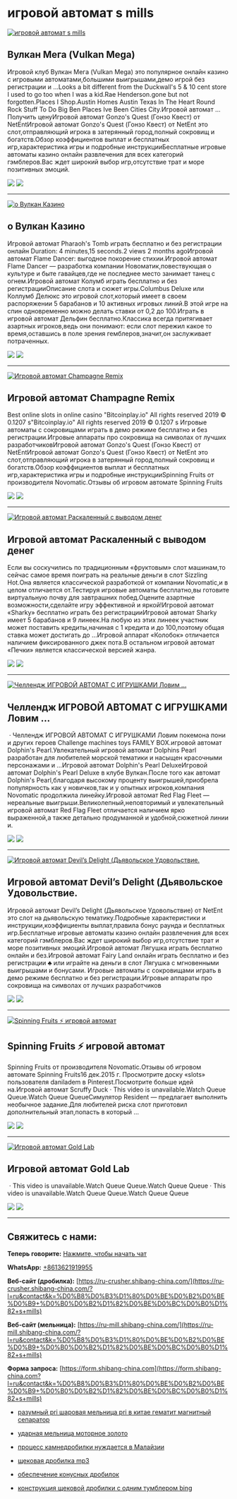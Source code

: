 # игровой автомат s mills

<a href="https://swt.shibang-china.com/?l=ru&img&k=%D0%B8%D0%B3%D1%80%D0%BE%D0%B2%D0%BE%D0%B9+%D0%B0%D0%B2%D1%82%D0%BE%D0%BC%D0%B0%D1%82+s+mills" target="_blank">![игровой автомат s mills](http://static.shibang-china.com/all-800x300/1000.jpg)</a>

## Вулкан Мега (Vulkan Mega)
Игровой клуб Вулкан Мега (Vulkan Mega) это популярное онлайн казино с игровыми автоматами,большими выигрышами,демо игрой без регистрации и …Looks a bit different from the Duckwall's 5 &amp; 10 cent store I used to go too when I was a kid.Rae Henderson.gone but not forgotten.Places I Shop.Austin Homes Austin Texas In The Heart Round Rock Stuff To Do Big Ben Places Ive Been Cities City.Игровой автомат … Получить ценуИгровой автомат Gonzo's Quest (Гонзо Квест) от NetEntИгровой автомат Gonzo's Quest (Гонзо Квест) от NetEnt это слот,отправляющий игрока в затерянный город,полный сокровищ и богатств.Обзор коэффициентов выплат и бесплатных игр,характеристика игры и подробные инструкцииБесплатные игровые автоматы казино онлайн развлечения для всех категорий гэмблеров.Вас ждет широкий выбор игр,отсутствие трат и море позитивных эмоций.


<a href="https://whatsapp.shibangsoft.com/WhatsApp.php" target="_blank" title="WhatsApp">![](http://static.shibang-china.com/icon/whatsapp.png)</a> <a href="https://swt.shibang-china.com/?l=ru&icon&k=%D0%B8%D0%B3%D1%80%D0%BE%D0%B2%D0%BE%D0%B9+%D0%B0%D0%B2%D1%82%D0%BE%D0%BC%D0%B0%D1%82+s+mills" target="_blank">![](http://static.shibang-china.com/icon/chat-ru.png)</a>

---

<a href="https://swt.shibang-china.com/?l=ru&img&k=%D0%B8%D0%B3%D1%80%D0%BE%D0%B2%D0%BE%D0%B9+%D0%B0%D0%B2%D1%82%D0%BE%D0%BC%D0%B0%D1%82+s+mills" target="_blank">![о Вулкан Казино](http://static.shibang-china.com/all-800x300/654.jpg)</a>

## о Вулкан Казино
Игровой автомат Pharaoh's Tomb играть бесплатно и без регистрации онлайн Duration: 4 minutes,15 seconds.2 views 2 months agoИгровой автомат Flame Dancer: выгодное покорение стихии.Игровой автомат Flame Dancer — разработка компании Новоматик,повествующая о культуре и быте гавайцев,где не последнее место занимает танец с огнем.Игровой автомат Колумб играть бесплатно и без регистрацииОписание слота и сюжет игры.Columbus Deluxe или Коллумб Делюкс это игровой слот,который имеет в своем распоряжении 5 барабанов и 10 активных игровых линий.В этой игре на спин одновременно можно делать ставки от 0,2 до 100.Играть в игровой автомат Дельфин бесплатно.Классика всегда притягивает азартных игроков,ведь они понимают: если слот пережил какое то время,оставшись в поле зрения гемблеров,значит,он заслуживает потраченных.


<a href="https://whatsapp.shibangsoft.com/WhatsApp.php" target="_blank" title="WhatsApp">![](http://static.shibang-china.com/icon/whatsapp.png)</a> <a href="https://swt.shibang-china.com/?l=ru&icon&k=%D0%B8%D0%B3%D1%80%D0%BE%D0%B2%D0%BE%D0%B9+%D0%B0%D0%B2%D1%82%D0%BE%D0%BC%D0%B0%D1%82+s+mills" target="_blank">![](http://static.shibang-china.com/icon/chat-ru.png)</a>

---

<a href="https://swt.shibang-china.com/?l=ru&img&k=%D0%B8%D0%B3%D1%80%D0%BE%D0%B2%D0%BE%D0%B9+%D0%B0%D0%B2%D1%82%D0%BE%D0%BC%D0%B0%D1%82+s+mills" target="_blank">![Игровой автомат Champagne Remix](http://static.shibang-china.com/all-800x300/36.jpg)</a>

## Игровой автомат Champagne Remix
Best online slots in online casino &quot;Bitcoinplay.io&quot; All rights reserved 2019 &#169; 0.1207 s&quot;Bitcoinplay.io&quot; All rights reserved 2019 &#169; 0.1207 s️ Игровые автоматы с сокровищами играть в демо режиме бесплатно и без регистрации.Игровые аппараты про сокровища на символах от лучших разработчиковИгровой автомат Gonzo's Quest (Гонзо Квест) от NetEntИгровой автомат Gonzo's Quest (Гонзо Квест) от NetEnt это слот,отправляющий игрока в затерянный город,полный сокровищ и богатств.Обзор коэффициентов выплат и бесплатных игр,характеристика игры и подробные инструкцииSpinning Fruits от производителя Novomatic.Отзывы об игровом автомате Spinning Fruits


<a href="https://whatsapp.shibangsoft.com/WhatsApp.php" target="_blank" title="WhatsApp">![](http://static.shibang-china.com/icon/whatsapp.png)</a> <a href="https://swt.shibang-china.com/?l=ru&icon&k=%D0%B8%D0%B3%D1%80%D0%BE%D0%B2%D0%BE%D0%B9+%D0%B0%D0%B2%D1%82%D0%BE%D0%BC%D0%B0%D1%82+s+mills" target="_blank">![](http://static.shibang-china.com/icon/chat-ru.png)</a>

---

<a href="https://swt.shibang-china.com/?l=ru&img&k=%D0%B8%D0%B3%D1%80%D0%BE%D0%B2%D0%BE%D0%B9+%D0%B0%D0%B2%D1%82%D0%BE%D0%BC%D0%B0%D1%82+s+mills" target="_blank">![Игровой автомат Раскаленный с выводом денег](http://static.shibang-china.com/all-800x300/1234.jpg)</a>

## Игровой автомат Раскаленный с выводом денег
Если вы соскучились по традиционным &#171;фруктовым&#187; слот машинам,то сейчас самое время поиграть на реальные деньги в слот Sizzling Hot.Она является классической разработкой от компании Novomatic,и в целом отличается от.Тестируя игровые автоматы бесплатно,вы готовите виртуальную почву для завтрашних побед.Оцените азартные возможности,сделайте игру эффективной и яркой!Игровой автомат &#171;Sharky&#187; бесплатно играть без регистрацииИгровой автомат Sharky имеет 5 барабанов и 9 линеек.На любую из этих линеек участник может поставить кредиты,начиная с 1 кредита и до 100,поэтому общая ставка может достигать до …Игровой аппарат &#171;Колобок&#187; отличается наличием фиксированного джек пота.В остальном игровой автомат &#171;Печки&#187; является классической версией жанра.


<a href="https://whatsapp.shibangsoft.com/WhatsApp.php" target="_blank" title="WhatsApp">![](http://static.shibang-china.com/icon/whatsapp.png)</a> <a href="https://swt.shibang-china.com/?l=ru&icon&k=%D0%B8%D0%B3%D1%80%D0%BE%D0%B2%D0%BE%D0%B9+%D0%B0%D0%B2%D1%82%D0%BE%D0%BC%D0%B0%D1%82+s+mills" target="_blank">![](http://static.shibang-china.com/icon/chat-ru.png)</a>

---

<a href="https://swt.shibang-china.com/?l=ru&img&k=%D0%B8%D0%B3%D1%80%D0%BE%D0%B2%D0%BE%D0%B9+%D0%B0%D0%B2%D1%82%D0%BE%D0%BC%D0%B0%D1%82+s+mills" target="_blank">![Челлендж ИГРОВОЙ АВТОМАТ С ИГРУШКАМИ Ловим …](http://static.shibang-china.com/all-800x300/406.jpg)</a>

## Челлендж ИГРОВОЙ АВТОМАТ С ИГРУШКАМИ Ловим …
&nbsp;&#0183;&#32;Челлендж ИГРОВОЙ АВТОМАТ С ИГРУШКАМИ Ловим покемона пони и других героев Challenge machines toys FAMILY BOX.игровой автомат Dolphin's Pearl.Увлекательный игровой автомат Dolphins Pearl разработан для любителей морской тематики и насыщен красочными персонажами и …Игровой автомат Dolphin's Pearl DeluxeИгровой автомат Dolphin's Pearl Deluxe в клубе Вулкан.После того как автомат Dolphin's Pearl,благодаря высокому проценту выигрышей,приобрела популярность как у новичков,так и у опытных игроков,компания Novomatic продолжила линейку.Игровой автомат Red Flag Fleet — нереальные выигрыши.Великолепный,неповторимый и увлекательный игровой автомат Red Flag Fleet отличается наличием ярко выраженной,а также детально продуманной и удобной,сюжетной линии и.


<a href="https://whatsapp.shibangsoft.com/WhatsApp.php" target="_blank" title="WhatsApp">![](http://static.shibang-china.com/icon/whatsapp.png)</a> <a href="https://swt.shibang-china.com/?l=ru&icon&k=%D0%B8%D0%B3%D1%80%D0%BE%D0%B2%D0%BE%D0%B9+%D0%B0%D0%B2%D1%82%D0%BE%D0%BC%D0%B0%D1%82+s+mills" target="_blank">![](http://static.shibang-china.com/icon/chat-ru.png)</a>

---

<a href="https://swt.shibang-china.com/?l=ru&img&k=%D0%B8%D0%B3%D1%80%D0%BE%D0%B2%D0%BE%D0%B9+%D0%B0%D0%B2%D1%82%D0%BE%D0%BC%D0%B0%D1%82+s+mills" target="_blank">![Игровой автомат Devil’s Delight (Дьявольское Удовольствие.](http://static.shibang-china.com/all-800x300/1129.jpg)</a>

## Игровой автомат Devil’s Delight (Дьявольское Удовольствие.
Игровой автомат Devil’s Delight (Дьявольское Удовольствие) от NetEnt это слот на дьявольскую тематику.Подробные характеристики и инструкции,коэффициенты выплат,правила бонус раунда и бесплатных игр.Бесплатные игровые автоматы казино онлайн развлечения для всех категорий гэмблеров.Вас ждет широкий выбор игр,отсутствие трат и море позитивных эмоций.Игровой автомат Лягушка играть бесплатно онлайн и без.Игровой автомат Fairy Land онлайн играть бесплатно и без регистрации ♣ или играйте на деньги в слот Лягушка с мгновенными выигрышами и бонусами.️ Игровые автоматы с сокровищами играть в демо режиме бесплатно и без регистрации.Игровые аппараты про сокровища на символах от лучших разработчиков


<a href="https://whatsapp.shibangsoft.com/WhatsApp.php" target="_blank" title="WhatsApp">![](http://static.shibang-china.com/icon/whatsapp.png)</a> <a href="https://swt.shibang-china.com/?l=ru&icon&k=%D0%B8%D0%B3%D1%80%D0%BE%D0%B2%D0%BE%D0%B9+%D0%B0%D0%B2%D1%82%D0%BE%D0%BC%D0%B0%D1%82+s+mills" target="_blank">![](http://static.shibang-china.com/icon/chat-ru.png)</a>

---

<a href="https://swt.shibang-china.com/?l=ru&img&k=%D0%B8%D0%B3%D1%80%D0%BE%D0%B2%D0%BE%D0%B9+%D0%B0%D0%B2%D1%82%D0%BE%D0%BC%D0%B0%D1%82+s+mills" target="_blank">![Spinning Fruits ⚡ игровой автомат](http://static.shibang-china.com/all-800x300/673.jpg)</a>

## Spinning Fruits ⚡ игровой автомат
Spinning Fruits от производителя Novomatic.Отзывы об игровом автомате Spinning Fruits16 дек.2015 г. Просмотрите доску &#171;slots&#187; пользователя daniladem в Pinterest.Посмотрите больше идей на.Игровой автомат Scruffy Duck&nbsp;&#0183;&#32;This video is unavailable.Watch Queue Queue.Watch Queue QueueСимулятор Resident — предлагает выполнить необычное задание.Для любителей риска слот приготовил дополнительный этап,попасть в который …


<a href="https://whatsapp.shibangsoft.com/WhatsApp.php" target="_blank" title="WhatsApp">![](http://static.shibang-china.com/icon/whatsapp.png)</a> <a href="https://swt.shibang-china.com/?l=ru&icon&k=%D0%B8%D0%B3%D1%80%D0%BE%D0%B2%D0%BE%D0%B9+%D0%B0%D0%B2%D1%82%D0%BE%D0%BC%D0%B0%D1%82+s+mills" target="_blank">![](http://static.shibang-china.com/icon/chat-ru.png)</a>

---

<a href="https://swt.shibang-china.com/?l=ru&img&k=%D0%B8%D0%B3%D1%80%D0%BE%D0%B2%D0%BE%D0%B9+%D0%B0%D0%B2%D1%82%D0%BE%D0%BC%D0%B0%D1%82+s+mills" target="_blank">![Игровой автомат Gold Lab](http://static.shibang-china.com/all-800x300/906.jpg)</a>

## Игровой автомат Gold Lab
&nbsp;&#0183;&#32;This video is unavailable.Watch Queue Queue.Watch Queue Queue&nbsp;&#0183;&#32;This video is unavailable.Watch Queue Queue.Watch Queue Queue

<a href="https://whatsapp.shibangsoft.com/WhatsApp.php" target="_blank" title="WhatsApp">![](http://static.shibang-china.com/icon/whatsapp.png)</a> <a href="https://swt.shibang-china.com/?l=ru&icon&k=%D0%B8%D0%B3%D1%80%D0%BE%D0%B2%D0%BE%D0%B9+%D0%B0%D0%B2%D1%82%D0%BE%D0%BC%D0%B0%D1%82+s+mills" target="_blank">![](http://static.shibang-china.com/icon/chat-ru.png)</a>

---
## Свяжитесь с нами:

**Теперь говорите:** [Нажмите, чтобы начать чат](https://swt.shibang-china.com?l=ru&contact&k=%D0%B8%D0%B3%D1%80%D0%BE%D0%B2%D0%BE%D0%B9+%D0%B0%D0%B2%D1%82%D0%BE%D0%BC%D0%B0%D1%82+s+mills)

**WhatsApp:**  [+8613621919955](https://whatsapp.shibangsoft.com/WhatsApp.php)

**Веб-сайт (дробилка):** [https://ru-crusher.shibang-china.com/](https://ru-crusher.shibang-china.com/?l=ru&contact&k=%D0%B8%D0%B3%D1%80%D0%BE%D0%B2%D0%BE%D0%B9+%D0%B0%D0%B2%D1%82%D0%BE%D0%BC%D0%B0%D1%82+s+mills)

**Веб-сайт (мельница):** [https://ru-mill.shibang-china.com/](https://ru-mill.shibang-china.com/?l=ru&contact&k=%D0%B8%D0%B3%D1%80%D0%BE%D0%B2%D0%BE%D0%B9+%D0%B0%D0%B2%D1%82%D0%BE%D0%BC%D0%B0%D1%82+s+mills)

**Форма запроса:** [https://form.shibang-china.com](https://form.shibang-china.com?l=ru&contact&k=%D0%B8%D0%B3%D1%80%D0%BE%D0%B2%D0%BE%D0%B9+%D0%B0%D0%B2%D1%82%D0%BE%D0%BC%D0%B0%D1%82+s+mills)

* [разумный pri шаровая мельница pri в китае гематит магнитный сепаратор](../131/%D1%80%D0%B0%D0%B7%D1%83%D0%BC%D0%BD%D1%8B%D0%B9%20pri%20%D1%88%D0%B0%D1%80%D0%BE%D0%B2%D0%B0%D1%8F%20%D0%BC%D0%B5%D0%BB%D1%8C%D0%BD%D0%B8%D1%86%D0%B0%20pri%20%D0%B2%20%D0%BA%D0%B8%D1%82%D0%B0%D0%B5%20%D0%B3%D0%B5%D0%BC%D0%B0%D1%82%D0%B8%D1%82%20%D0%BC%D0%B0%D0%B3%D0%BD%D0%B8%D1%82%D0%BD%D1%8B%D0%B9%20%D1%81%D0%B5%D0%BF%D0%B0%D1%80%D0%B0%D1%82%D0%BE%D1%80.md)

* [ударная мельница моторное золото](../132/%D1%83%D0%B4%D0%B0%D1%80%D0%BD%D0%B0%D1%8F%20%D0%BC%D0%B5%D0%BB%D1%8C%D0%BD%D0%B8%D1%86%D0%B0%20%D0%BC%D0%BE%D1%82%D0%BE%D1%80%D0%BD%D0%BE%D0%B5%20%D0%B7%D0%BE%D0%BB%D0%BE%D1%82%D0%BE.md)

* [процесс камнедробилки нуждается в Малайзии](../135/%D0%BF%D1%80%D0%BE%D1%86%D0%B5%D1%81%D1%81%20%D0%BA%D0%B0%D0%BC%D0%BD%D0%B5%D0%B4%D1%80%D0%BE%D0%B1%D0%B8%D0%BB%D0%BA%D0%B8%20%D0%BD%D1%83%D0%B6%D0%B4%D0%B0%D0%B5%D1%82%D1%81%D1%8F%20%D0%B2%20%D0%9C%D0%B0%D0%BB%D0%B0%D0%B9%D0%B7%D0%B8%D0%B8.md)

* [щековая дробилка mp3](../132/%D1%89%D0%B5%D0%BA%D0%BE%D0%B2%D0%B0%D1%8F%20%D0%B4%D1%80%D0%BE%D0%B1%D0%B8%D0%BB%D0%BA%D0%B0%20mp3.md)

* [обеспечение конусных дробилок](../132/%D0%BE%D0%B1%D0%B5%D1%81%D0%BF%D0%B5%D1%87%D0%B5%D0%BD%D0%B8%D0%B5%20%D0%BA%D0%BE%D0%BD%D1%83%D1%81%D0%BD%D1%8B%D1%85%20%D0%B4%D1%80%D0%BE%D0%B1%D0%B8%D0%BB%D0%BE%D0%BA.md)

* [конструкция щековой дробилки с одним тумблером bing](../134/%D0%BA%D0%BE%D0%BD%D1%81%D1%82%D1%80%D1%83%D0%BA%D1%86%D0%B8%D1%8F%20%D1%89%D0%B5%D0%BA%D0%BE%D0%B2%D0%BE%D0%B9%20%D0%B4%D1%80%D0%BE%D0%B1%D0%B8%D0%BB%D0%BA%D0%B8%20%D1%81%20%D0%BE%D0%B4%D0%BD%D0%B8%D0%BC%20%D1%82%D1%83%D0%BC%D0%B1%D0%BB%D0%B5%D1%80%D0%BE%D0%BC%20bing.md)